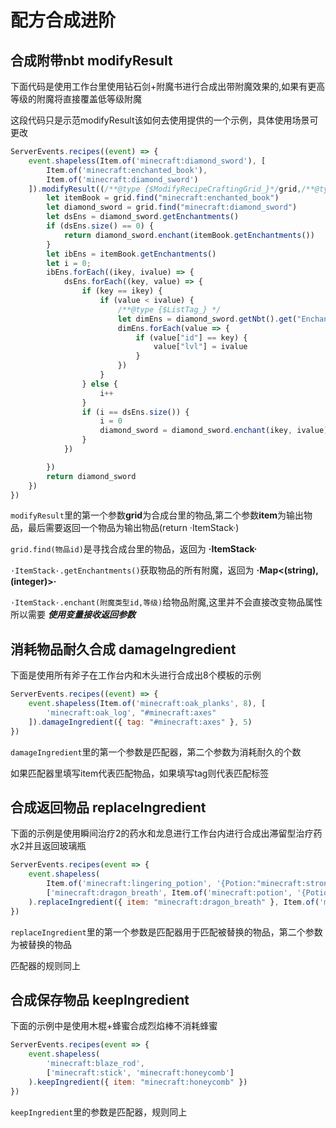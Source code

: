 # 配方合成进阶
## 合成附带nbt modifyResult
下面代码是使用工作台里使用钻石剑+附魔书进行合成出带附魔效果的,如果有更高等级的附魔将直接覆盖低等级附魔

这段代码只是示范modifyResult该如何去使用提供的一个示例，具体使用场景可更改
```js
ServerEvents.recipes((event) => {
	event.shapeless(Item.of('minecraft:diamond_sword'), [
		Item.of('minecraft:enchanted_book'),
		Item.of('minecraft:diamond_sword')
	]).modifyResult((/**@type {$ModifyRecipeCraftingGrid_}*/grid,/**@type {$ItemStack_} */item) => {
		let itemBook = grid.find("minecraft:enchanted_book")
		let diamond_sword = grid.find("minecraft:diamond_sword")
		let dsEns = diamond_sword.getEnchantments()
		if (dsEns.size() == 0) {
			return diamond_sword.enchant(itemBook.getEnchantments())
		}
		let ibEns = itemBook.getEnchantments()
		let i = 0;
		ibEns.forEach((ikey, ivalue) => {
			dsEns.forEach((key, value) => {
				if (key == ikey) {
					if (value < ivalue) {
						/**@type {$ListTag_} */
						let dimEns = diamond_sword.getNbt().get("Enchantments")
						dimEns.forEach(value => {
							if (value["id"] == key) {
								value["lvl"] = ivalue
							}
						})
					}
				} else {
					i++
				}
				if (i == dsEns.size()) {
					i = 0
					diamond_sword = diamond_sword.enchant(ikey, ivalue)
				}
			})

		})
		return diamond_sword
	})
})
```
`modifyResult`里的第一个参数**grid**为合成台里的物品,第二个参数**item**为输出物品，最后需要返回一个物品为输出物品(return ·ItemStack·)

`grid.find(物品id)`是寻找合成台里的物品，返回为 **·ItemStack·**

`·ItemStack·.getEnchantments()`获取物品的所有附魔，返回为 **·Map\<(string), (integer)\>·**

`·ItemStack·.enchant(附魔类型id,等级)`给物品附魔,这里并不会直接改变物品属性所以需要 ***使用变量接收返回参数***

## 消耗物品耐久合成 damageIngredient
下面是使用所有斧子在工作台内和木头进行合成出8个模板的示例
```js
ServerEvents.recipes((event) => {
	event.shapeless(Item.of('minecraft:oak_planks', 8), [
		'minecraft:oak_log', "#minecraft:axes"
	]).damageIngredient({ tag: "#minecraft:axes" }, 5)
})
```
`damageIngredient`里的第一个参数是匹配器，第二个参数为消耗耐久的个数

如果匹配器里填写item代表匹配物品，如果填写tag则代表匹配标签

## 合成返回物品 replaceIngredient
下面的示例是使用瞬间治疗2的药水和龙息进行工作台内进行合成出滞留型治疗药水2并且返回玻璃瓶
```js
ServerEvents.recipes(event => {
    event.shapeless(
        Item.of('minecraft:lingering_potion', '{Potion:"minecraft:strong_healing"}'),
        ['minecraft:dragon_breath', Item.of('minecraft:potion', '{Potion:"minecraft:strong_healing"}')]
    ).replaceIngredient({ item: "minecraft:dragon_breath" }, Item.of('minecraft:glass_bottle'))
})
```

`replaceIngredient`里的第一个参数是匹配器用于匹配被替换的物品，第二个参数为被替换的物品

匹配器的规则同上

## 合成保存物品 keepIngredient
下面的示例中是使用木棍+蜂蜜合成烈焰棒不消耗蜂蜜
```js
ServerEvents.recipes(event => {
    event.shapeless(
        'minecraft:blaze_rod',
        ['minecraft:stick', 'minecraft:honeycomb']
    ).keepIngredient({ item: "minecraft:honeycomb" })
})
```

`keepIngredient`里的参数是匹配器，规则同上